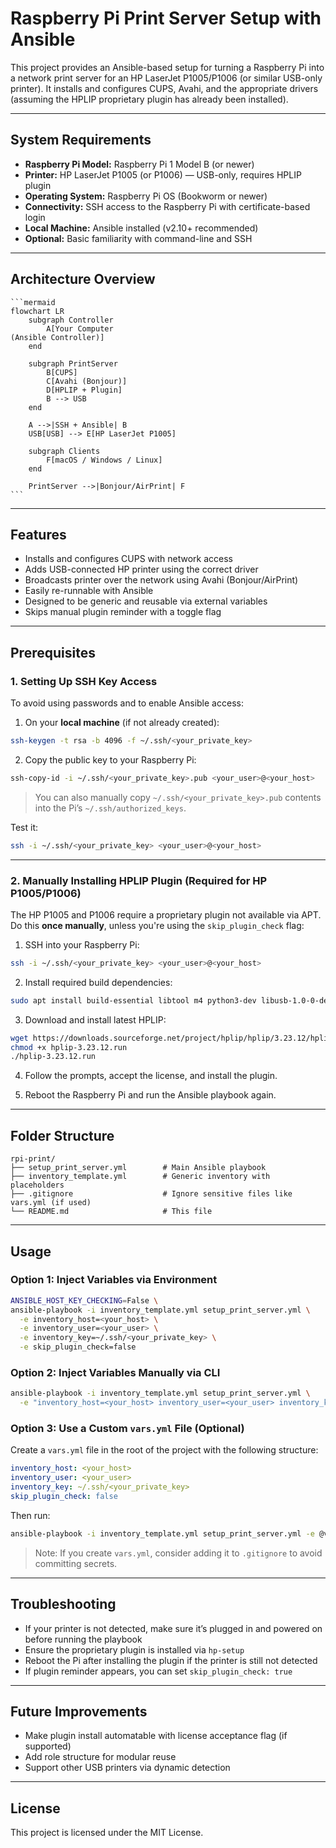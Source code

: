 # Raspberry Pi Print Server Setup with Ansible

This project provides an Ansible-based setup for turning a Raspberry Pi into a network print server for an HP LaserJet P1005/P1006 (or similar USB-only printer). It installs and configures CUPS, Avahi, and the appropriate drivers (assuming the HPLIP proprietary plugin has already been installed).

---

## System Requirements

- **Raspberry Pi Model:** Raspberry Pi 1 Model B (or newer)
- **Printer:** HP LaserJet P1005 (or P1006) — USB-only, requires HPLIP plugin
- **Operating System:** Raspberry Pi OS (Bookworm or newer)
- **Connectivity:** SSH access to the Raspberry Pi with certificate-based login
- **Local Machine:** Ansible installed (v2.10+ recommended)
- **Optional:** Basic familiarity with command-line and SSH

---

## Architecture Overview

<pre><code>```mermaid
flowchart LR
    subgraph Controller
        A[Your Computer<br/>(Ansible Controller)]
    end

    subgraph PrintServer
        B[CUPS]
        C[Avahi (Bonjour)]
        D[HPLIP + Plugin]
        B --> USB
    end

    A -->|SSH + Ansible| B
    USB[USB] --> E[HP LaserJet P1005]

    subgraph Clients
        F[macOS / Windows / Linux]
    end

    PrintServer -->|Bonjour/AirPrint| F
```</code></pre>

---

## Features

- Installs and configures CUPS with network access
- Adds USB-connected HP printer using the correct driver
- Broadcasts printer over the network using Avahi (Bonjour/AirPrint)
- Easily re-runnable with Ansible
- Designed to be generic and reusable via external variables
- Skips manual plugin reminder with a toggle flag

---

## Prerequisites

### 1. Setting Up SSH Key Access

To avoid using passwords and to enable Ansible access:

1. On your **local machine** (if not already created):

```bash
ssh-keygen -t rsa -b 4096 -f ~/.ssh/<your_private_key>
```

2. Copy the public key to your Raspberry Pi:

```bash
ssh-copy-id -i ~/.ssh/<your_private_key>.pub <your_user>@<your_host>
```

> You can also manually copy `~/.ssh/<your_private_key>.pub` contents into the Pi’s `~/.ssh/authorized_keys`.

Test it:

```bash
ssh -i ~/.ssh/<your_private_key> <your_user>@<your_host>
```

---

### 2. Manually Installing HPLIP Plugin (Required for HP P1005/P1006)

The HP P1005 and P1006 require a proprietary plugin not available via APT. Do this **once manually**, unless you're using the `skip_plugin_check` flag:

1. SSH into your Raspberry Pi:

```bash
ssh -i ~/.ssh/<your_private_key> <your_user>@<your_host>
```

2. Install required build dependencies:

```bash
sudo apt install build-essential libtool m4 python3-dev libusb-1.0-0-dev libjpeg-dev libcups2-dev libsnmp-dev libssl-dev libavahi-core-dev
```

3. Download and install latest HPLIP:

```bash
wget https://downloads.sourceforge.net/project/hplip/hplip/3.23.12/hplip-3.23.12.run
chmod +x hplip-3.23.12.run
./hplip-3.23.12.run
```

4. Follow the prompts, accept the license, and install the plugin.

5. Reboot the Raspberry Pi and run the Ansible playbook again.

---

## Folder Structure

```
rpi-print/
├── setup_print_server.yml        # Main Ansible playbook
├── inventory_template.yml        # Generic inventory with placeholders
├── .gitignore                    # Ignore sensitive files like vars.yml (if used)
└── README.md                     # This file
```

---

## Usage

### Option 1: Inject Variables via Environment

```bash
ANSIBLE_HOST_KEY_CHECKING=False \
ansible-playbook -i inventory_template.yml setup_print_server.yml \
  -e inventory_host=<your_host> \
  -e inventory_user=<your_user> \
  -e inventory_key=~/.ssh/<your_private_key> \
  -e skip_plugin_check=false
```

### Option 2: Inject Variables Manually via CLI

```bash
ansible-playbook -i inventory_template.yml setup_print_server.yml \
  -e "inventory_host=<your_host> inventory_user=<your_user> inventory_key=~/.ssh/<your_private_key> skip_plugin_check=false"
```

### Option 3: Use a Custom `vars.yml` File (Optional)

Create a `vars.yml` file in the root of the project with the following structure:

```yaml
inventory_host: <your_host>
inventory_user: <your_user>
inventory_key: ~/.ssh/<your_private_key>
skip_plugin_check: false
```

Then run:

```bash
ansible-playbook -i inventory_template.yml setup_print_server.yml -e @vars.yml
```

> Note: If you create `vars.yml`, consider adding it to `.gitignore` to avoid committing secrets.

---

## Troubleshooting

- If your printer is not detected, make sure it’s plugged in and powered on before running the playbook
- Ensure the proprietary plugin is installed via `hp-setup`
- Reboot the Pi after installing the plugin if the printer is still not detected
- If plugin reminder appears, you can set `skip_plugin_check: true`

---

## Future Improvements

- Make plugin install automatable with license acceptance flag (if supported)
- Add role structure for modular reuse
- Support other USB printers via dynamic detection

---

## License

This project is licensed under the MIT License.
